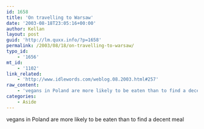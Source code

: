 ```yaml
---
id: 1658
title: 'On travelling to Warsaw'
date: '2003-08-18T23:05:16+00:00'
author: Kellan
layout: post
guid: 'http://lm.quxx.info/?p=1658'
permalink: /2003/08/18/on-travelling-to-warsaw/
typo_id:
    - '1656'
mt_id:
    - '1102'
link_related:
    - 'http://www.idlewords.com/weblog.08.2003.html#257'
raw_content:
    - 'vegans in Poland are more likely to be eaten than to find a decent  meal'
categories:
    - Aside
---
```


vegans in Poland are more likely to be eaten than to find a decent meal